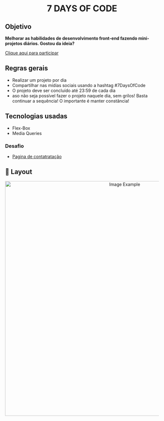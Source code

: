 <h1 align="center" style="font-weight: bold;">7 DAYS OF CODE</h1>


<p align="center">
    <h2>Objetivo</h2>
    <b>Melhorar as habilidades de desenvolvimento front-end fazendo mini-projetos diários. Gostou da ideia?</b>
</p>
<a href="https://7daysofcode.io/">Clique aqui para participar</a>
 



<h2 id="technologies">Regras gerais</h2>

- Realizar um projeto por dia
- Compartilhar nas mídias sociais usando a hashtag #7DaysOfCode
- O projeto deve ser concluído até 23:59 de cada dia
- aso não seja possível fazer o projeto naquele dia, sem grilos! Basta continuar a sequência! O importante é manter constância!

<h2 id="started">Tecnologias usadas</h2>

- Flex-Box
- Media Queries

<h3>Desafio</h3>


- [Pagina de contatratação](https://github.com/devluangabriel/Hiring-Page/tree/main/Hiring%20Page)

<h2 id="layout">🎨 Layout</h2>

<p align="center">
    <img src="https://github.com/devluangabriel/Hiring-Page/blob/main/Layout.gif" alt="Image Example" width="768px">
</p>



